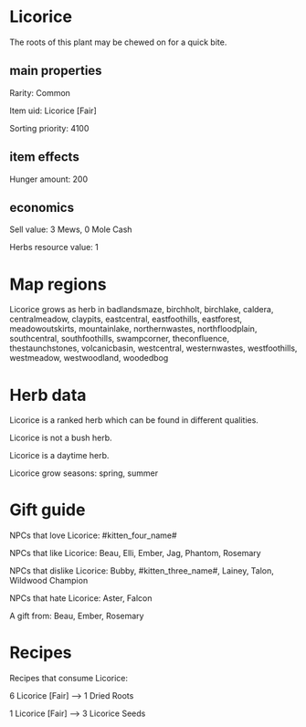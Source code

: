 # Licorice

The roots of this plant may be chewed on for a quick bite.

## main properties

Rarity: Common

Item uid: Licorice [Fair]

Sorting priority: 4100

## item effects

Hunger amount: 200

## economics

Sell value: 3 Mews, 0 Mole Cash

Herbs resource value: 1

# Map regions

Licorice grows as herb in badlandsmaze, birchholt, birchlake, caldera, centralmeadow, claypits, eastcentral, eastfoothills, eastforest, meadowoutskirts, mountainlake, northernwastes, northfloodplain, southcentral, southfoothills, swampcorner, theconfluence, thestaunchstones, volcanicbasin, westcentral, westernwastes, westfoothills, westmeadow, westwoodland, woodedbog

# Herb data

Licorice is a ranked herb which can be found in different qualities.

Licorice is not a bush herb.

Licorice is a daytime herb.

Licorice grow seasons: spring, summer

# Gift guide

NPCs that love Licorice: #kitten_four_name#

NPCs that like Licorice: Beau, Elli, Ember, Jag, Phantom, Rosemary

NPCs that dislike Licorice: Bubby, #kitten_three_name#, Lainey, Talon, Wildwood Champion

NPCs that hate Licorice: Aster, Falcon

A gift from: Beau, Ember, Rosemary

# Recipes

Recipes that consume Licorice:

6 Licorice [Fair] --> 1 Dried Roots

1 Licorice [Fair] --> 3 Licorice Seeds
